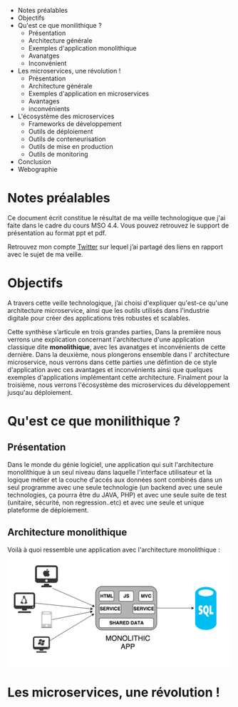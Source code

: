 * Notes préalables
* Objectifs
* Qu'est ce que monilithique ?
  * Présentation
  * Architecture générale
  * Exemples d'application monolithique
  * Avanatges
  * Inconvénient
* Les microservices, une révolution !
  * Présentation
  * Architecture générale
  * Exemples d'application en microservices
  * Avantages 
  * inconvénients
* L'écosystème des microservices
  * Frameworks de développement
  * Outils de déploiement
  * Outils de conteneurisation 
  * Outils de mise en production
  * Outils de monitoring
* Conclusion
* Webographie

# Notes préalables
Ce document écrit constitue le résultat de ma veille technologique que j'ai faite dans le cadre du cours MSO 4.4.
Vous pouvez retrouvez le support de présentation au format ppt et pdf.

Retrouvez mon compte [Twitter](https://twitter.com/oualidbouh) sur lequel j’ai partagé des liens en rapport avec le sujet de ma veille.
# Objectifs
A travers cette veille technologique, j’ai choisi d'expliquer qu'est-ce qu'une architecture microservice, ainsi que les outils utilisés dans l'industrie digitale pour créer des applications très robustes et scalables.

Cette synthèse s’articule en trois grandes parties, Dans la première nous verrons une explication concernant l'architecture d'une application classique dite **monolithique**, avec les avanatges et inconvénients de cette dernière.
Dans la deuxième, nous plongerons ensemble dans l' architecture microservice, nous verrons dans cette parties une défintion de ce style d'application avec ces avantages et inconvénients ainsi que quelques exemples d'applications implémentant cette architecture.
Finalment pour la troisième, nous verrons l'écosystème des microservices du développement jusqu'au déploiement.

# Qu'est ce que monilithique ?
## Présentation
Dans le monde du génie logiciel, une application qui suit l'architecture monolithique à un seul niveau dans laquelle l'interface utilisateur et la logique métier et la couche d'accés aux données sont combinés dans un seul programme avec une seule technologie (un backend avec une seule technologies, ça pourra être du JAVA, PHP) et avec une seule suite de test (unitaire, sécurité, non regression..etc) et avec une seule et unique plateforme de déploiement.
## Architecture monolithique
Voilà à quoi ressemble une application avec l'architecture monolithique : 
![Image of Yaktocat](mono_app_architecture.png)
# Les microservices, une révolution !
